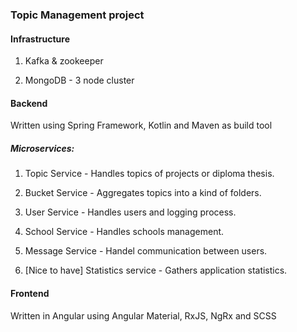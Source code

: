 ### Topic Management project

#### Infrastructure
1. Kafka & zookeeper

2. MongoDB - 3 node cluster 

#### Backend
Written using Spring Framework, Kotlin and Maven as build tool 
 
##### Microservices:
1. Topic Service - Handles topics of projects or diploma thesis.

2. Bucket Service - Aggregates topics into a kind of folders.

3. User Service - Handles users and logging process.

4. School Service - Handles schools management.

5. Message Service - Handel communication between users.

6. [Nice to have] Statistics service - Gathers application statistics. 

#### Frontend
Written in Angular using Angular Material, RxJS, NgRx and SCSS
